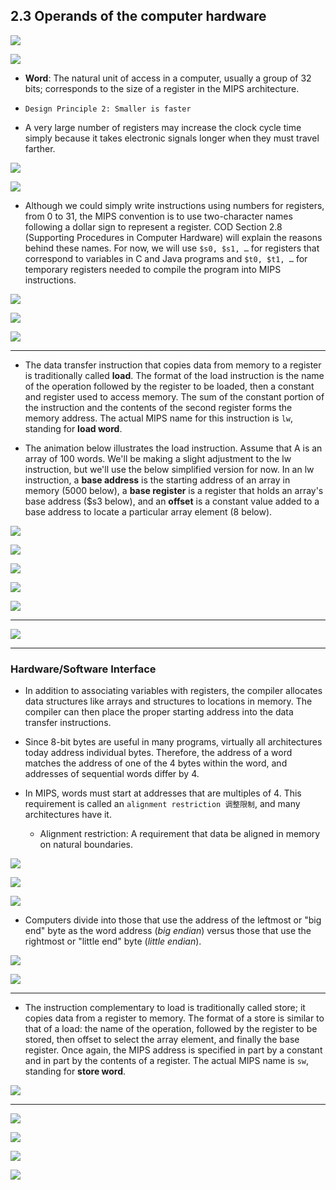 ## 2.3 Operands of the computer hardware

![](img/2020-09-13-15-53-41.png)

![](img/2020-09-13-15-54-20.png)


- **Word**: The natural unit of access in a computer, usually a group of 32 bits; 
  corresponds to the size of a register in the MIPS architecture.


- `Design Principle 2: Smaller is faster`

- A very large number of registers may increase the clock cycle time simply because it 
  takes electronic signals longer when they must travel farther.

![](img/2020-09-13-16-33-29.png)

![](img/2020-09-13-17-05-53.png)

- Although we could simply write instructions using numbers for registers, from 0 to 31, 
  the MIPS convention is to use two-character names following a dollar sign to represent a 
  register. COD Section 2.8 (Supporting Procedures in Computer Hardware) will explain the 
  reasons behind these names. For now, we will use `$s0, $s1, …` for registers that 
  correspond to variables in C and Java programs and `$t0, $t1, …` for temporary registers 
  needed to compile the program into MIPS instructions.


![](img/2020-09-13-20-07-06.png)

![](img/2020-09-13-21-26-19.png)

![](img/2020-09-13-21-29-50.png)

---

- The data transfer instruction that copies data from memory to a register is traditionally 
  called **load**. The format of the load instruction is the name of the operation followed by 
  the register to be loaded, then a constant and register used to access memory. The sum of the 
  constant portion of the instruction and the contents of the second register forms the memory 
  address. The actual MIPS name for this instruction is `lw`, standing for 
  **load word**.

- The animation below illustrates the load instruction. Assume that A is an array of 100 
  words. We'll be making a slight adjustment to the lw instruction, but we'll use the below 
  simplified version for now. In an lw instruction, a **base address** is the starting 
  address of an array in memory (5000 below), a **base register** is a register that holds 
  an array's base address ($s3 below), and an **offset** is a constant value added to a 
  base address to locate a particular array element (8 below).

![](img/2020-09-14-07-52-53.png)

![](img/2020-09-14-07-55-37.png)

![](img/2020-09-14-07-57-34.png)

![](img/2020-09-14-13-04-57.png)

![](img/2020-09-14-13-05-58.png)

---

![](img/2020-09-14-13-28-07.png)

---


###  Hardware/Software Interface

- In addition to associating variables with registers, the compiler allocates data structures like arrays and 
  structures to locations in memory. The compiler can then place the proper starting address into the data 
  transfer instructions.

- Since 8-bit bytes are useful in many programs, virtually all architectures today address individual bytes. 
  Therefore, the address of a word matches the address of one of the 4 bytes within the word, and addresses of 
  sequential words differ by 4.

- In MIPS, words must start at addresses that are multiples of 4. This requirement is called an 
  `alignment restriction 调整限制`, and many architectures have it. 
  - Alignment restriction: A requirement that data be aligned in memory on natural boundaries.

![](img/2020-09-14-21-22-26.png)

![](img/2020-09-14-21-23-05.png)

![](img/2020-09-14-21-23-44.png)


- Computers divide into those that use the address of the leftmost or "big end" byte as the 
  word address (_big endian_) versus those that use the rightmost or "little end" byte (_little endian_).


![](img/2020-09-14-21-49-30.png)

![](img/2020-09-14-21-49-51.png)

---

- The instruction complementary to load is traditionally called store; it copies data from a register to 
  memory. The format of a store is similar to that of a load: the name of the operation, followed by the 
  register to be stored, then offset to select the array element, and finally the base register. Once again, 
  the MIPS address is specified in part by a constant and in part by the contents of a register. The actual 
  MIPS name is `sw`, standing for **store word**.


![](img/2020-09-14-22-20-28.png)

---

![](img/2020-09-14-22-25-47.png)

![](img/2020-09-14-22-27-31.png)

![](img/2020-09-14-22-30-42.png)

![](img/2020-09-14-22-32-03.png)

